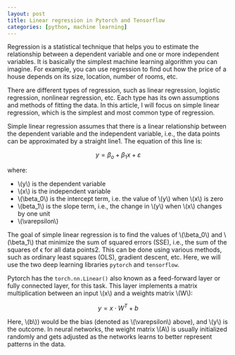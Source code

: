 ```yaml
---
layout: post
title: Linear regression in Pytorch and Tensorflow
categories: [python, machine learning]
---
```


Regression is a statistical technique that helps you to estimate the relationship between a dependent variable and one or more independent variables.
It is basically the simplest machine learning algorithm you can imagine.
For example, you can use regression to find out how the price of a house depends on its size, location, number of rooms, etc.

There are different types of regression, such as linear regression, logistic regression, nonlinear regression, etc. 
Each type has its own assumptions and methods of fitting the data. 
In this article, I will focus on simple linear regression, which is the simplest and most common type of regression.

Simple linear regression assumes that there is a linear relationship between the dependent variable and the independent variable, i.e., 
the data points can be approximated by a straight line1. The equation of this line is:

$$
y = \beta_o + \beta_1 x + \varepsilon
$$

where:

* \\(y\\) is the dependent variable
* \\(x\\) is the independent variable
* \\(\beta_0\\) is the intercept term, i.e. the value of \\(y\\) when \\(x\\) is zero
* \\(beta_1\\) is the slope term, i.e., the change in \\(y\\) when \\(x\\) changes by one unit
* \\(\varepsilon\\)

The goal of simple linear regression is to find the values of \\(\beta_0\\) and \\(\beta_1\\) that minimize the sum of squared errors (SSE), 
i.e., the sum of the squares of ϵ for all data points2. 
This can be done using various methods, such as ordinary least squares (OLS), gradient descent, etc.
Here, we will use the two deep learning libraries `pytorch` and `tensorflow`.

Pytorch has the `torch.nn.Linear()` also known as a feed-forward layer or fully connected layer, for this task.
This layer implements a matrix multiplication between an input \\(x\\) and a weights matrix \\(W\\):

$$
y = x\cdot W^T + b
$$

Here, \\(b\\)) would be the bias (denoted as \\(\varepsilon\\) above), and \\(y\\) is the outcome.
In neural networks, the weight matrix \\(A\\) is usually initialized randomly and gets adjusted as the networks learns to better represent patterns in the data.

